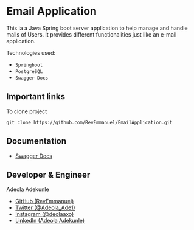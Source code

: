 # Email Application
This ia a Java Spring boot server application to help manage and handle mails of Users. It provides different functionalities just like an e-mail application.

Technologies used:
* `Springboot`
* `PostgreSQL`
* `Swagger Docs`

## Important links
To clone project
```
git clone https://github.com/RevEmmanuel/EmailApplication.git 
```

## Documentation
* [Swagger Docs](http://localhost:3600/swagger-ui.html)

## Developer & Engineer
Adeola Adekunle
* [GitHub (RevEmmanuel)](https://github.com/RevEmmanuel)
* [Twitter (@Adeola_Ade1)](https://twitter.com/Adeola_Ade1)
* [Instagram (@deolaaxo)](https://www.instagram.com/deolaaxo/)
* [LinkedIn (Adeola Adekunle)](https://www.linkedin.com/in/adeola-adekunle-065942258)

